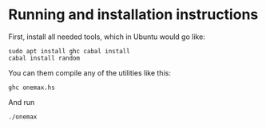 # Running and installation instructions

First, install all needed tools, which in Ubuntu would go like:

```shell
sudo apt install ghc cabal install
cabal install random
```

You can them compile any of the utilities like this:


```shell
ghc onemax.hs
```

And run

```shell
./onemax
```
